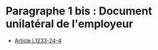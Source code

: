 # Paragraphe 1 bis : Document unilatéral de l'employeur

* [Article L1233-24-4](./LEGIARTI000027553205.md)
